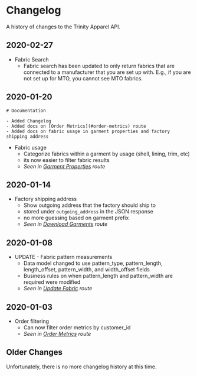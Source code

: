 # Changelog

A history of changes to the Trinity Apparel API.

## 2020-02-27

- Fabric Search
  - Fabric search has been updated to only return fabrics that are connected to a manufacturer that you are set up with.  E.g., if you are not set up for MTO, you cannot see MTO fabrics.

## 2020-01-20

```
# Documentation

- Added Changelog
- Added docs on [Order Metrics](#order-metrics) route
- Added docs on fabric usage in garment properties and factory shipping address
```

- Fabric usage
  - Categorize fabrics within a garment by usage (shell, lining, trim, etc)
  - its now easier to filter fabric results
  - *Seen in [Garment Properties](#garment-properties) route*

## 2020-01-14

- Factory shipping address
  - Show outgoing address that the factory should ship to
  - stored under `outgoing_address` in the JSON response
  - no more guessing based on garment prefix
  - *Seen in [Download Garments](#download-garments) route*

## 2020-01-08

- UPDATE - Fabric pattern measurements
  - Data model changed to use pattern_type, pattern_length, length_offset, pattern_width, and width_offset fields
  - Business rules on when pattern_length and pattern_width are required were modified
  - *Seen in [Update Fabric](#update-fabric) route*

## 2020-01-03

- Order filtering
  - Can now filter order metrics by customer_id
  - *Seen in [Order Metrics](#order-metrics) route*

## Older Changes

Unfortunately, there is no more changelog history at this time.